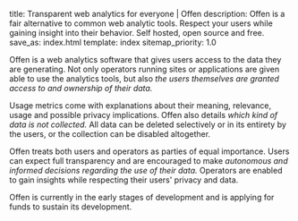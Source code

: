 title: Transparent web analytics for everyone | Offen
description: Offen is a fair alternative to common web analytic tools. Respect your users while gaining insight into their behavior. Self hosted, open source and free.
save_as: index.html
template: index
sitemap_priority: 1.0

Offen is a web analytics software that gives users access to the data they are generating. Not only operators running sites or applications are given able to use the analytics tools, but also _the users themselves are granted access to and ownership of their data._

Usage metrics come with explanations about their meaning, relevance, usage and possible privacy implications. Offen also details _which kind of data is not collected._ All data can be deleted selectively or in its entirety by the users, or the collection can be disabled altogether.

Offen treats both users and operators as parties of equal importance. Users can expect full transparency and are encouraged to make _autonomous and informed decisions regarding the use of their data._ Operators are enabled to gain insights while respecting their users' privacy and data.

Offen is currently in the early stages of development and is applying for funds to sustain its development.
